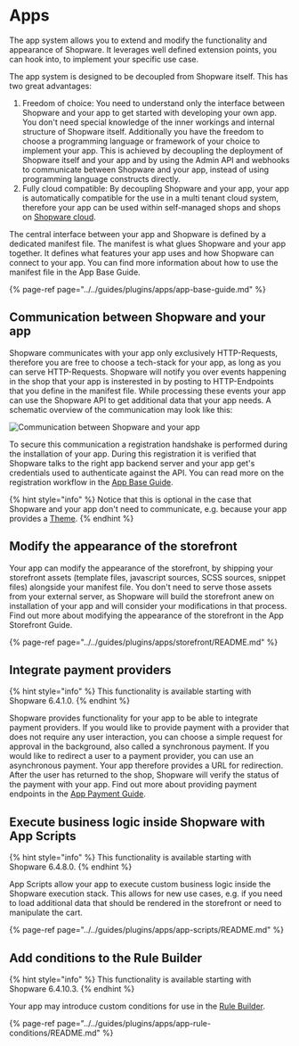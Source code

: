 # Apps

The app system allows you to extend and modify the functionality and appearance of Shopware. It leverages well defined extension points, you can hook into, to implement your specific use case.

The app system is designed to be decoupled from Shopware itself. This has two great advantages:

1. Freedom of choice: You need to understand only the interface between Shopware and your app to get started with developing your own app. You don't need special knowledge of the inner workings and internal structure of Shopware itself. Additionally you have the freedom to choose a programming language or framework of your choice to implement your app. This is achieved by decoupling the deployment of Shopware itself and your app and by using the Admin API and webhooks to communicate between Shopware and your app, instead of using programming language constructs directly.
2. Fully cloud compatible: By decoupling Shopware and your app, your app is automatically compatible for the use in a multi tenant cloud system, therefore your app can be used within self-managed shops and shops on [Shopware cloud](../../products/cloud.md).

The central interface between your app and Shopware is defined by a dedicated manifest file. The manifest is what glues Shopware and your app together. It defines what features your app uses and how Shopware can connect to your app. You can find more information about how to use the manifest file in the App Base Guide.

{% page-ref page="../../guides/plugins/apps/app-base-guide.md" %}

## Communication between Shopware and your app

Shopware communicates with your app only exclusively HTTP-Requests, therefore you are free to choose a tech-stack for your app, as long as you can serve HTTP-Requests. Shopware will notify you over events happening in the shop that your app is insterested in by posting to HTTP-Endpoints that you define in the manifest file. While processing these events your app can use the Shopware API to get additional data that your app needs. A schematic overview of the communication may look like this:

![Communication between Shopware and your app](../../.gitbook/assets/shop-app-communication.svg)

To secure this communication a registration handshake is performed during the installation of your app. During this registration it is verified that Shopware talks to the right app backend server and your app get's credentials used to authenticate against the API. You can read more on the registration workflow in the [App Base Guide](../../guides/plugins/apps/app-base-guide.md).

{% hint style="info" %}
Notice that this is optional in the case that Shopware and your app don't need to communicate, e.g. because your app provides a [Theme](apps-concept.md).
{% endhint %}

## Modify the appearance of the storefront

Your app can modify the appearance of the storefront, by shipping your storefront assets \(template files, javascript sources, SCSS sources, snippet files\) alongside your manifest file. You don't need to serve those assets from your external server, as Shopware will build the storefront anew on installation of your app and will consider your modifications in that process. Find out more about modifying the appearance of the storefront in the App Storefront Guide.

{% page-ref page="../../guides/plugins/apps/storefront/README.md" %}

## Integrate payment providers

{% hint style="info" %}
This functionality is available starting with Shopware 6.4.1.0.
{% endhint %}

Shopware provides functionality for your app to be able to integrate payment providers. If you would like to provide payment with a provider that does not require any user interaction, you can choose a simple request for approval in the background, also called a synchronous payment. If you would like to redirect a user to a payment provider, you can use an asynchronous payment. Your app therefore provides a URL for redirection. After the user has returned to the shop, Shopware will verify the status of the payment with your app. Find out more about providing payment endpoints in the [App Payment Guide](../../guides/plugins/apps/payment.md).

## Execute business logic inside Shopware with App Scripts

{% hint style="info" %}
This functionality is available starting with Shopware 6.4.8.0.
{% endhint %}

App Scripts allow your app to execute custom business logic inside the Shopware execution stack. This allows for new use cases, e.g. if you need to load additional data that should be rendered in the storefront or need to manipulate the cart.

{% page-ref page="../../guides/plugins/apps/app-scripts/README.md" %}

## Add conditions to the Rule Builder

{% hint style="info" %}
This functionality is available starting with Shopware 6.4.10.3.
{% endhint %}

Your app may introduce custom conditions for use in the [Rule Builder](../framework/rules.md).

{% page-ref page="../../guides/plugins/apps/app-rule-conditions/README.md" %}
